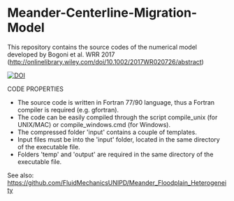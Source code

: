 # Meander-Centerline-Migration-Model
This repository contains the source codes of the numerical model developed by Bogoni et al. WRR 2017 (http://onlinelibrary.wiley.com/doi/10.1002/2017WR020726/abstract)

[![DOI](https://zenodo.org/badge/95902287.svg)](https://zenodo.org/badge/latestdoi/95902287)

CODE PROPERTIES
* The source code is written in Fortran 77/90 language, thus a Fortran compiler is required (e.g. gfortran).
* The code can be easily compiled through the script compile_unix (for UNIX/MAC) or compile_windows.cmd (for Windows).
* The compressed folder 'input' contains a couple of templates.
* Input files must be into the 'input' folder, located in the same directory of the executable file.
* Folders 'temp' and 'output' are required in the same directory of the executable file.

See also: https://github.com/FluidMechanicsUNIPD/Meander_Floodplain_Heterogeneity
